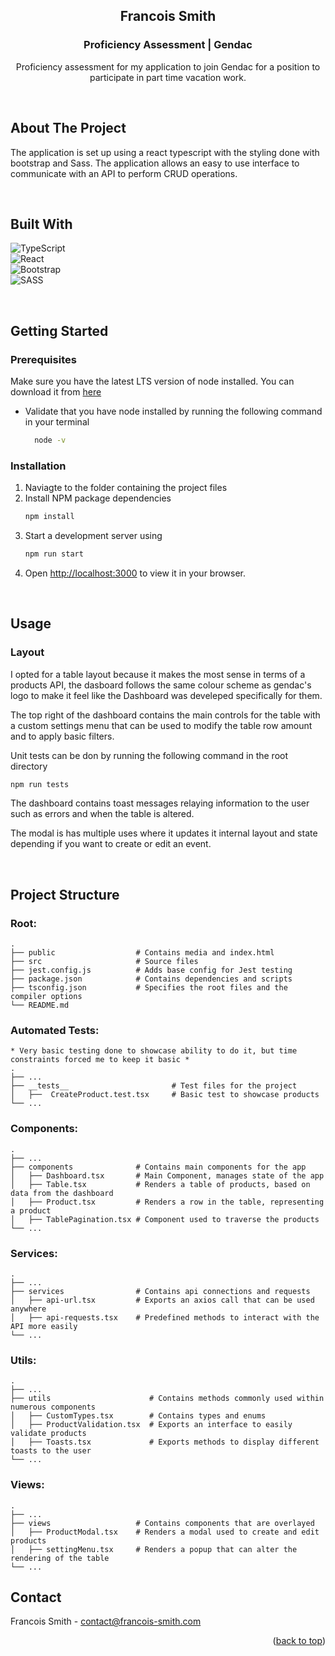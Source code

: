 ﻿<h2 align="center">Francois Smith</h3>
<h3 align="center">Proficiency Assessment | Gendac</h3>

<div align="center">
    <p>
        Proficiency assessment for my application to join Gendac for a position to participate in part time vacation work.
    </p>
</div>
<br/>

## About The Project

The application is set up using a react typescript with the styling done with bootstrap and Sass. The application allows an easy to use interface to communicate with an API to perform CRUD operations.

<br/>


## Built With

![TypeScript](https://img.shields.io/badge/typescript-%23007ACC.svg?style=for-the-badge&logo=typescript&logoColor=white) <br/>
![React](https://img.shields.io/badge/react-%2320232a.svg?style=for-the-badge&logo=react&logoColor=%2361DAFB)<br/>
![Bootstrap](https://img.shields.io/badge/bootstrap-%23563D7C.svg?style=for-the-badge&logo=bootstrap&logoColor=white) <br/>
![SASS](https://img.shields.io/badge/SASS-hotpink.svg?style=for-the-badge&logo=SASS&logoColor=white)

<br/>


## Getting Started
### Prerequisites

Make sure you have the latest LTS version of node installed. You can download it from [here](https://nodejs.org/en/)
* Validate that you have node installed by running the following command in your terminal
  ```sh
    node -v
    ```

### Installation
1. Naviagte to the folder containing the project files
2. Install NPM package dependencies
   ```sh
   npm install
   ```
3. Start a development server using
   ```sh
   npm run start
   ```
4. Open [http://localhost:3000](http://localhost:3000) to view it in your browser.

<br/>


## Usage
### Layout
I opted for a table layout because it makes the most sense in terms of a products API, the dasboard follows the same colour scheme as gendac's logo to make it feel like the Dashboard was develeped specifically for them.

The top right of the dashboard contains the main controls for the table with a custom settings menu that can be used to modify the table row amount and to apply basic filters.

Unit tests can be don by running the following command in the root directory
```sh
npm run tests
```

The dashboard contains toast messages relaying information to the user such as errors and when the table is altered.

The modal is has multiple uses where it updates it internal layout and state depending if you want to create or edit an event.

<br/>

## Project Structure

### Root:

    .
    ├── public                  # Contains media and index.html
    ├── src                     # Source files 
    ├── jest.config.js          # Adds base config for Jest testing
    ├── package.json            # Contains dependencies and scripts
    ├── tsconfig.json           # Specifies the root files and the compiler options
    └── README.md

### Automated Tests:
    * Very basic testing done to showcase ability to do it, but time constraints forced me to keep it basic *
    .
    ├── ...
    ├── __tests__                       # Test files for the project
    │   ├──  CreateProduct.test.tsx     # Basic test to showcase products        
    └── ...

### Components:

    .
    ├── ...
    ├── components              # Contains main components for the app
    │   ├── Dashboard.tsx       # Main Component, manages state of the app
    │   ├── Table.tsx           # Renders a table of products, based on data from the dashboard
    │   ├── Product.tsx         # Renders a row in the table, representing a product
    │   ├── TablePagination.tsx # Component used to traverse the products
    └── ...

### Services:

    .
    ├── ...
    ├── services                # Contains api connections and requests
    │   ├── api-url.tsx         # Exports an axios call that can be used anywhere
    │   ├── api-requests.tsx    # Predefined methods to interact with the API more easily
    └── ...

### Utils:

    .
    ├── ...
    ├── utils                      # Contains methods commonly used within numerous components
    │   ├── CustomTypes.tsx        # Contains types and enums
    │   ├── ProductValidation.tsx  # Exports an interface to easily validate products
    │   ├── Toasts.tsx             # Exports methods to display different toasts to the user
    └── ...

### Views:

    .
    ├── ...
    ├── views                   # Contains components that are overlayed
    │   ├── ProductModal.tsx    # Renders a modal used to create and edit products
    │   ├── settingMenu.tsx     # Renders a popup that can alter the rendering of the table 
    └── ...


## Contact

Francois Smith - contact@francois-smith.com


<p align="right">(<a href="#readme-top">back to top</a>)</p>
